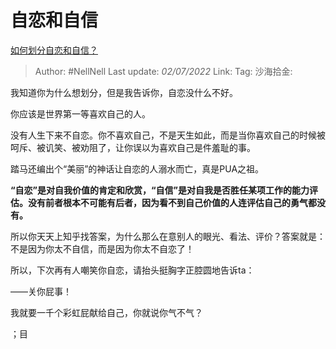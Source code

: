 # 自恋和自信

[如何划分自恋和自信？](https://www.zhihu.com/question/20307773/answer/2553466989)

> Author: #NellNell
> Last update: *02/07/2022*
> Link:
> Tag:
> 沙海拾金:

我知道你为什么想划分，但是我告诉你，自恋没什么不好。

你应该是世界第一等喜欢自己的人。

没有人生下来不自恋。你不喜欢自己，不是天生如此，而是当你喜欢自己的时候被呵斥、被讥笑、被劝阻了，让你误以为喜欢自己是件羞耻的事。

踏马还编出个“美丽”的神话让自恋的人溺水而亡，真是PUA之祖。

**“自恋”是对自我价值的肯定和欣赏，“自信”是对自我是否胜任某项工作的能力评估。没有前者根本不可能有后者，因为看不到自己价值的人连评估自己的勇气都没有。**

所以你天天上知乎找答案，为什么那么在意别人的眼光、看法、评价？答案就是：不是因为你太不自信，而是因为你太不自恋了！

所以，下次再有人嘲笑你自恋，请抬头挺胸字正腔圆地告诉ta：

——关你屁事！

我就要一千个彩虹屁献给自己，你就说你气不气？

；目
